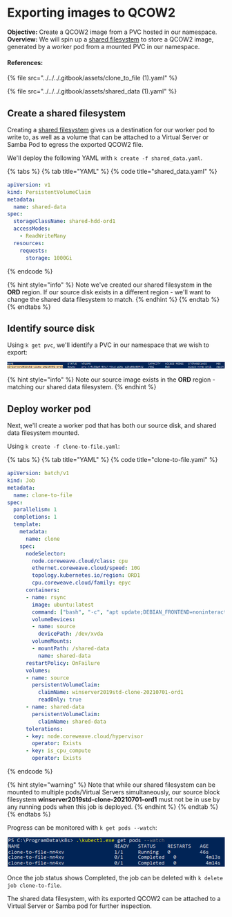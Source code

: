 # Exporting images to QCOW2

**Objective:** Create a QCOW2 image from a PVC hosted in our namespace.\
**Overview:** We will spin up a [shared filesystem](../../coreweave-kubernetes/storage.md#shared-filesystem) to store a QCOW2 image, generated by a worker pod from a mounted PVC in our namespace.

#### References:

{% file src="../../../.gitbook/assets/clone_to_file (1).yaml" %}

{% file src="../../../.gitbook/assets/shared_data (1).yaml" %}

## Create a shared filesystem

Creating a [shared filesystem](../../coreweave-kubernetes/storage.md#shared-filesystem) gives us a destination for our worker pod to write to, as well as a volume that can be attached to a Virtual Server or Samba Pod to egress the exported QCOW2 file.

We'll deploy the following YAML with `k create -f shared_data.yaml`.

{% tabs %}
{% tab title="YAML" %}
{% code title="shared_data.yaml" %}
```yaml
apiVersion: v1
kind: PersistentVolumeClaim
metadata:
  name: shared-data
spec:
  storageClassName: shared-hdd-ord1
  accessModes:
    - ReadWriteMany
  resources:
    requests:
      storage: 1000Gi
```
{% endcode %}

{% hint style="info" %}
Note we've created our shared filesystem in the **ORD** region. If our source disk exists in a different region - we'll want to change the shared data filesystem to match.
{% endhint %}
{% endtab %}
{% endtabs %}

## Identify source disk

Using `k get pvc`, we'll identify a PVC in our namespace that we wish to export:

![](<../../.gitbook/assets/image (3).png>)

{% hint style="info" %}
Note our source image exists in the **ORD** region - matching our shared data filesystem.
{% endhint %}

## Deploy worker pod

Next, we'll create a worker pod that has both our source disk, and shared data filesystem mounted.

Using `k create -f clone-to-file.yaml`:

{% tabs %}
{% tab title="YAML" %}
{% code title="clone-to-file.yaml" %}
```yaml
apiVersion: batch/v1
kind: Job
metadata:
  name: clone-to-file
spec:
  parallelism: 1
  completions: 1
  template:
    metadata:
      name: clone
    spec:
      nodeSelector:
        node.coreweave.cloud/class: cpu
        ethernet.coreweave.cloud/speed: 10G
        topology.kubernetes.io/region: ORD1
        cpu.coreweave.cloud/family: epyc
      containers:
      - name: rsync
        image: ubuntu:latest
        command: ["bash", "-c", "apt update;DEBIAN_FRONTEND=noninteractive apt install -y qemu-utils; dd conv=sparse bs=4M if=/dev/xvda of=/tmp/disk.img;qemu-img convert -f raw -O qcow2 /tmp/disk.img /shared-data/disk.qcow2;rm /tmp/disk.*; echo 'Done'"]
        volumeDevices:
        - name: source
          devicePath: /dev/xvda
        volumeMounts:
        - mountPath: /shared-data
          name: shared-data
      restartPolicy: OnFailure
      volumes:
      - name: source
        persistentVolumeClaim:
          claimName: winserver2019std-clone-20210701-ord1
          readOnly: true
      - name: shared-data
        persistentVolumeClaim:
          claimName: shared-data
      tolerations:
      - key: node.coreweave.cloud/hypervisor
        operator: Exists
      - key: is_cpu_compute
        operator: Exists
```
{% endcode %}

{% hint style="warning" %}
Note that while our shared filesystem can be mounted to multiple pods/Virtual Servers simultaneously, our source block filesystem **winserver2019std-clone-20210701-ord1** must not be in use by any running pods when this job is deployed.
{% endhint %}
{% endtab %}
{% endtabs %}

Progress can be monitored with `k get pods --watch`:

![](<../../.gitbook/assets/image (2).png>)

Once the job status shows Completed, the job can be deleted with `k delete job clone-to-file`.

The shared data filesystem, with its exported QCOW2 can be attached to a Virtual Server or Samba pod for further inspection.
